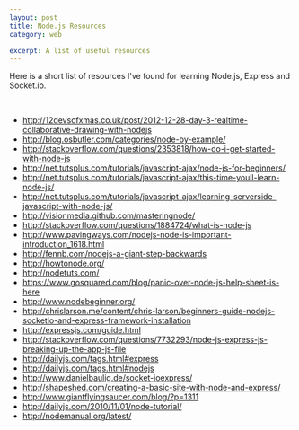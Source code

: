 ```yaml
---
layout: post
title: Node.js Resources
category: web

excerpt: A list of useful resources
---
```


<p>Here is a short list of resources I've found for learning Node.js, Express and Socket.io.</p><br/>
<ul>
<li><a href="http://12devsofxmas.co.uk/post/2012-12-28-day-3-realtime-collaborative-drawing-with-nodejs">http://12devsofxmas.co.uk/post/2012-12-28-day-3-realtime-collaborative-drawing-with-nodejs</a></li>
<li><a href="http://blog.osbutler.com/categories/node-by-example/">http://blog.osbutler.com/categories/node-by-example/</a></li>
<li><a href="http://stackoverflow.com/questions/2353818/how-do-i-get-started-with-node-js">http://stackoverflow.com/questions/2353818/how-do-i-get-started-with-node-js</a></li>
<li><a href='http://net.tutsplus.com/tutorials/javascript-ajax/node-js-for-beginners/
'>http://net.tutsplus.com/tutorials/javascript-ajax/node-js-for-beginners/
</a></li>
<li><a href='http://net.tutsplus.com/tutorials/javascript-ajax/this-time-youll-learn-node-js/
'>http://net.tutsplus.com/tutorials/javascript-ajax/this-time-youll-learn-node-js/
</a></li>
<li><a href='http://net.tutsplus.com/tutorials/javascript-ajax/learning-serverside-javascript-with-node-js/
'>http://net.tutsplus.com/tutorials/javascript-ajax/learning-serverside-javascript-with-node-js/
</a></li>
<li><a href='http://visionmedia.github.com/masteringnode/
'>http://visionmedia.github.com/masteringnode/
</a></li>
<li><a href='http://stackoverflow.com/questions/1884724/what-is-node-js
'>http://stackoverflow.com/questions/1884724/what-is-node-js
</a></li>
<li><a href='http://www.pavingways.com/nodejs-node-is-important-introduction_1618.html
'>http://www.pavingways.com/nodejs-node-is-important-introduction_1618.html
</a></li>
<li><a href='http://fennb.com/nodejs-a-giant-step-backwards
'>http://fennb.com/nodejs-a-giant-step-backwards
</a></li>
<li><a href='http://howtonode.org/
'>http://howtonode.org/
</a></li>
<li><a href='http://nodetuts.com/
'>http://nodetuts.com/
</a></li>
<li><a href='https://www.gosquared.com/blog/panic-over-node-js-help-sheet-is-here
'>https://www.gosquared.com/blog/panic-over-node-js-help-sheet-is-here
</a></li>
<li><a href='http://www.nodebeginner.org/
'>http://www.nodebeginner.org/
</a></li>
<li><a href='http://chrislarson.me/content/chris-larson/beginners-guide-nodejs-socketio-and-express-framework-installation
'>http://chrislarson.me/content/chris-larson/beginners-guide-nodejs-socketio-and-express-framework-installation
</a></li>
<li><a href='http://expressjs.com/guide.html
'>http://expressjs.com/guide.html
</a></li>
<li><a href='http://stackoverflow.com/questions/7732293/node-js-express-js-breaking-up-the-app-js-file
'>http://stackoverflow.com/questions/7732293/node-js-express-js-breaking-up-the-app-js-file
</a></li>
<li><a href='http://dailyjs.com/tags.html#express
'>http://dailyjs.com/tags.html#express
</a></li>
<li><a href='http://dailyjs.com/tags.html#nodejs
'>http://dailyjs.com/tags.html#nodejs
</a></li>
<li><a href='http://www.danielbaulig.de/socket-ioexpress/
'>http://www.danielbaulig.de/socket-ioexpress/
</a></li>
<li><a href='http://shapeshed.com/creating-a-basic-site-with-node-and-express/
'>http://shapeshed.com/creating-a-basic-site-with-node-and-express/
</a></li>
<li><a href='http://www.giantflyingsaucer.com/blog/?p=1311
'>http://www.giantflyingsaucer.com/blog/?p=1311
</a></li>
<li><a href='http://dailyjs.com/2010/11/01/node-tutorial/
'>http://dailyjs.com/2010/11/01/node-tutorial/
</a></li>
<li><a href='http://nodemanual.org/latest/
'>http://nodemanual.org/latest/
</a></li>
</ul>